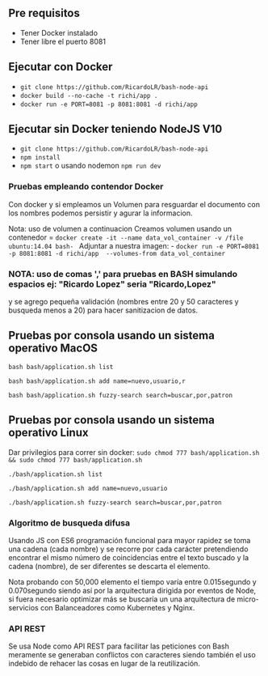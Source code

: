 ## Pre requisitos
- Tener Docker instalado
- Tener libre el puerto 8081

## Ejecutar con Docker
- `git clone https://github.com/RicardoLR/bash-node-api`
- `docker build --no-cache -t richi/app .`
- `docker run -e PORT=8081 -p 8081:8081 -d richi/app`


## Ejecutar sin Docker teniendo NodeJS V10
- `git clone https://github.com/RicardoLR/bash-node-api`
- `npm install`
- `npm start` o usando nodemon `npm run dev`

### Pruebas empleando contendor Docker

Con docker y si empleamos un Volumen para resguardar el documento con los nombres podemos persistir y agurar la informacion.

Nota: uso de volumen a continuacion
Creamos volumen usando un contenedor = `docker create -it --name data_vol_container -v /file ubuntu:14.04 bash- `
Adjuntar a nuestra imagen: - `docker run -e PORT=8081 -p 8081:8081 -d richi/app  --volumes-from data_vol_container`


### NOTA: uso de comas ',' para pruebas en BASH simulando espacios ej: "Ricardo Lopez" seria "Ricardo,Lopez"
y se agrego pequeña validación (nombres entre 20 y 50 caracteres y busqueda menos a 20) para hacer sanitizacion de datos.

## Pruebas por consola usando un sistema operativo MacOS

`bash bash/application.sh list`

`bash bash/application.sh add name=nuevo,usuario,r`

`bash bash/application.sh fuzzy-search search=buscar,por,patron`


## Pruebas por consola usando un sistema operativo Linux
Dar privilegios para correr sin docker: `sudo chmod 777 bash/application.sh && sudo chmod 777 bash/application.sh`

`./bash/application.sh list`

`./bash/application.sh add name=nuevo,usuario`

`./bash/application.sh fuzzy-search search=buscar,por,patron`


### Algoritmo de busqueda difusa

Usando JS con ES6 programación funcional para mayor rapidez se toma una cadena (cada nombre) y se recorre por cada carácter pretendiendo encontrar el mismo número de coincidencias entre el texto buscado y la cadena (nombre), de ser diferentes se descarta el elemento.

Nota probando con 50,000 elemento el tiempo varía entre 0.015segundo y 0.070segundo siendo así por la arquitectura dirigida por eventos de Node, si fuera necesario optimizar más se buscaría un una arquitectura de micro-servicios con Balanceadores como Kubernetes y Nginx.

### API REST

Se usa Node como API REST para facilitar las peticiones con Bash meramente se generaban conflictos con caracteres siendo también el uso indebido de rehacer las cosas en lugar de la reutilización.



